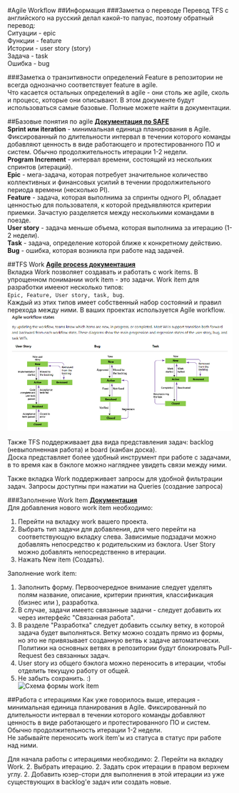 #Agile Workflow
##Информация
###Заметка о переводе
Перевод TFS с английского на русский делал какой-то папуас, поэтому обратный перевод:  
Ситуации - epic  
Функции - feature  
Истории - user story (story)  
Задача - task  
Ошибка - bug  

###Заметка о транзитивности определений
Feature в репозитории не всегда однозначно соответствует feature в agile.  
Что касается остальных определений в agile - они столь же agile, сколь и процесс, которые они описывают. В этом документе будут использоваться самые базовые. Полные можете найти в документации.

##Базовые понятия по agile
**[Документация по SAFE](https://www.scaledagileframework.com/)**  
**Sprint или iteration** - минимальная единица планирования в Agile. Фиксированный по длительности интервал в течении которого команды добавляют ценность в виде работающего и протестированного ПО и систем. Обычно продолжительность итерации 1-2 недели.  
**Program Increment** - интервал времени, состоящий из нескольких спринтов (итераций).  
**Epic** - мега-задача, которая потребует значительное количество коллективных и финансовых усилий в течении продолжительного периода времени (несколько PI).  
**Feature** - задача, которая выполнима за спринты одного PI, обладает ценностью для пользователя, к которой предъявляются критерии приемки. Зачастую разделяется между несколькими командами в поезде.  
**User story** - задача меньше объема, которая выполнима за итерацию (1-2 недели).  
**Task** - задача, определение которой ближе к конкретному действию.  
**Bug** - ошибка, которая возникла при работе над задачей.  


##TFS Work
**[Agile process документация](https://docs.microsoft.com/en-us/azure/devops/boards/work-items/guidance/agile-process?view=azure-devops)**  
Вкладка Work позволяет создавать и работать с work items. В упрощенном понимании work item - это задачи. Work item для разработки имееют несколько типов:  
`Epic, Feature, User story, task, bug`.  
Каждый из этих типов имеет собственный набор состояний и правил перехода между ними. В ваших проектах используется Agile workflow.  
![Agile Workflow States](./assets/agileWorkflowStates.png)  

Также TFS поддерживаает два вида представления задач: backlog (невыполненная работа) и board (канбан доска).  
Доска представляет более удобный инструмент при работе с задачами, в то время как в бэклоге можно нагляднее увидеть связи между ними.  

Также вкладка Work поддерживает запросы для удобной фильтрации задач. Запросы доступны при нажатии на Queries (создание запроса)

###Заполнение Work Item
**[Документация](https://docs.microsoft.com/en-us/azure/devops/boards/work-items/?toc=%2Fazure%2Fdevops%2Fboards%2Fwork-items%2Ftoc.json&bc=%2Fazure%2Fdevops%2Fboards%2Fwork-items%2Fbreadcrumb%2Ftoc.json&view=azure-devops)**  
Для добавления нового work item необходимо:  
1. Перейти на вкладку work вашего проекта.
1. Выбрать тип задачи для добавления, для чего перейти на соответствующую вкладку слева. Зависимые подзадачи можно добавлять непосредство к родительским из бэклога. User Story можно добавлять непосредственно в итерации.
1. Нажать New item (Создать).  

Заполнение work item:
1. Заполнить форму. Первоочередное внимание следует уделять полям название, описание, критерии принятия, классификация (бизнес или ), разработка.
1. В случае, задачи имеетс связанные задачи - следует добавить их через интерфейс "Связанная работа".
1. В разделе "Разработка" следует добавить ссылку ветку, в которой задача будет выполняться. Ветку можно создать прямо из формы, но это не привязывает созданную ветвь к задаче автоматически. Политики на основных ветвях в репозитории будут блокировать Pull-Request без связанных задач.   
1. User story из общего бэклога можно переносить в итерации, чтобы отделить текущую работу от общей.  
1. Не забыть сохранить. :)  
![Схема формы work item](https://docs.microsoft.com/en-us/azure/devops/boards/backlogs/_img/add-work-item-vsts-user-story-form.png?view=azure-devops)  

##Работа с итерациями
Как уже говорилось выше, итерация - минимальная единица планирования в Agile. Фиксированный по длительности интервал в течении которого команды добавляют ценность в виде работающего и протестированного ПО и систем. Обычно продолжительность итерации 1-2 недели.  
Не забывайте переносить work item'ы из статуса в статус при работе над ними.

Для начала работы с итерациями необходимо:
2. Перейти на вкладку Work.
2. Выбрать итерацию.
2. Задать срок итерации в правом верхнем углу.
2. Добавить юзер-стори для выполнения в этой итерации из уже существующих в backlog'е задач или создать новые.  